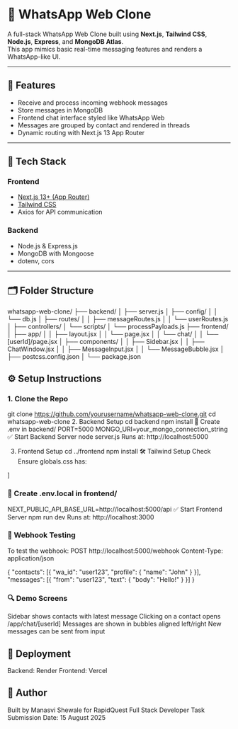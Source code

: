 # 📱 WhatsApp Web Clone

A full-stack WhatsApp Web Clone built using **Next.js**, **Tailwind CSS**, **Node.js**, **Express**, and **MongoDB Atlas**.  
This app mimics basic real-time messaging features and renders a WhatsApp-like UI.

---

## 🚀 Features

- Receive and process incoming webhook messages
- Store messages in MongoDB
- Frontend chat interface styled like WhatsApp Web
- Messages are grouped by contact and rendered in threads
- Dynamic routing with Next.js 13 App Router

---

## 🧰 Tech Stack

### Frontend
- [Next.js 13+ (App Router)](https://nextjs.org/docs/app)
- [Tailwind CSS](https://tailwindcss.com/)
- Axios for API communication

### Backend
- Node.js & Express.js
- MongoDB with Mongoose
- dotenv, cors

---

## 🗂️ Folder Structure

whatsapp-web-clone/
├── backend/
│ ├── server.js
│ ├── config/
│ │ └── db.js
│ ├── routes/
│ │ ├── messageRoutes.js
│ │ └── userRoutes.js
│ ├── controllers/
│ └── scripts/
│ └── processPayloads.js
├── frontend/
│ ├── app/
│ │ ├── layout.jsx
│ │ └── page.jsx
│ │ └── chat/
│ │ └── [userId]/page.jsx
│ ├── components/
│ │ ├── Sidebar.jsx
│ │ ├── ChatWindow.jsx
│ │ ├── MessageInput.jsx
│ │ └── MessageBubble.jsx
│ ├── postcss.config.json
│ └── package.json


## ⚙️ Setup Instructions

### 1. Clone the Repo


git clone https://github.com/yourusername/whatsapp-web-clone.git
cd whatsapp-web-clone
2. Backend Setup
   cd backend
   npm install
   🔐 Create .env in backend/
   PORT=5000
   MONGO_URI=your_mongo_connection_string
   ✅ Start Backend Server
   node server.js
   Runs at: http://localhost:5000

3. Frontend Setup
   cd ../frontend
   npm install
   🛠️ Tailwind Setup Check
   Ensure globals.css has:

]
### 🔐 Create .env.local in frontend/

NEXT_PUBLIC_API_BASE_URL=http://localhost:5000/api
  ✅ Start Frontend Server
   npm run dev
   Runs at: http://localhost:3000

### 🧪 Webhook Testing
To test the webhook:
  POST http://localhost:5000/webhook
  Content-Type: application/json

  {
    "contacts": [{ "wa_id": "user123", "profile": { "name": "John" } }],
    "messages": [{ "from": "user123", "text": { "body": "Hello!" } }]
  }

### 🔍 Demo Screens
 Sidebar shows contacts with latest message
 Clicking on a contact opens /app/chat/[userId]
 Messages are shown in bubbles aligned left/right
 New messages can be sent from input

## 🚀 Deployment
 Backend: Render
 Frontend: Vercel

## 📌 Author
  Built by Manasvi Shewale for RapidQuest Full Stack Developer Task
  Submission Date: 15 August 2025

